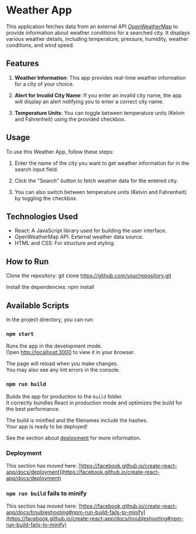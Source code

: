 # Weather App

This application fetches data from an external API [OpenWeatherMap](https://openweathermap.org/) to provide information about weather conditions for a searched city. It displays various weather details, including temperature, pressure, humidity, weather conditions, and wind speed.

## Features

1. **Weather Information**: This app provides real-time weather information for a city of your choice.

2. **Alert for Invalid City Name**: If you enter an invalid city name, the app will display an alert notifying you to enter a correct city name.

3. **Temperature Units**: You can toggle between temperature units (Kelvin and Fahrenheit) using the provided checkbox.

## Usage

To use this Weather App, follow these steps:

1. Enter the name of the city you want to get weather information for in the search input field.

2. Click the "Search" button to fetch weather data for the entered city.

3. You can also switch between temperature units (Kelvin and Fahrenheit) by toggling the checkbox.

## Technologies Used

- React: A JavaScript library used for building the user interface.
- OpenWeatherMap API: External weather data source.
- HTML and CSS: For structure and styling.

## How to Run

Clone the repository: git clone https://github.com/your/repository.git

Install the dependencies: npm install

## Available Scripts

In the project directory, you can run:

### `npm start`

Runs the app in the development mode.\
Open [http://localhost:3000](http://localhost:3000) to view it in your browser.

The page will reload when you make changes.\
You may also see any lint errors in the console.


### `npm run build`

Builds the app for production to the `build` folder.\
It correctly bundles React in production mode and optimizes the build for the best performance.

The build is minified and the filenames include the hashes.\
Your app is ready to be deployed!

See the section about [deployment](https://facebook.github.io/create-react-app/docs/deployment) for more information.


### Deployment

This section has moved here: [https://facebook.github.io/create-react-app/docs/deployment](https://facebook.github.io/create-react-app/docs/deployment)

### `npm run build` fails to minify

This section has moved here: [https://facebook.github.io/create-react-app/docs/troubleshooting#npm-run-build-fails-to-minify](https://facebook.github.io/create-react-app/docs/troubleshooting#npm-run-build-fails-to-minify)
